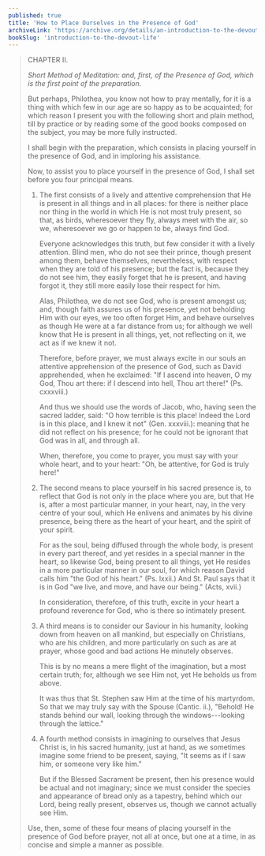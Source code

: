 ```yaml
---
published: true
title: 'How to Place Ourselves in the Presence of God'
archiveLink: 'https://archive.org/details/an-introduction-to-the-devout-life/page/49?view=theater'
bookSlug: 'introduction-to-the-devout-life'
---
```


> CHAPTER II.
>
> *Short Method of Meditation: and, first, of the Presence of God, which is the first point of the preparation.*
>
> But perhaps, Philothea, you know not how to pray mentally, for it is a thing with which few in our age are so happy as to be acquainted; for which reason I present you with the following short and plain method, till by practice or by reading some of the good books composed on the subject, you may be more fully instructed.
>
> I shall begin with the preparation, which consists in placing yourself in the presence of God, and in imploring his assistance.
>
> Now, to assist you to place yourself in the presence of God, I shall set before you four principal means.
>
> 1. The first consists of a lively and attentive comprehension that He is present in all things and in all places: for there is neither place nor thing in the world in which He is not most truly present, so that, as birds, wheresoever they fly, always meet with the air, so we, wheresoever we go or happen to be, always find God.
>
>    Everyone acknowledges this truth, but few consider it with a lively attention. Blind men, who do not see their prince, though present among them, behave themselves, nevertheless, with respect when they are told of his presence; but the fact is, because they do not see him, they easily forget that he is present, and having forgot it, they still more easily lose their respect for him.
>
>    Alas, Philothea, we do not see God, who is present amongst us; and, though faith assures us of his presence, yet not beholding Him with our eyes, we too often forget Him, and behave ourselves as though He were at a far distance from us; for although we well know that He is present in all things, yet, not reflecting on it, we act as if we knew it not.
>
>    Therefore, before prayer, we must always excite in our souls an attentive apprehension of the presence of God, such as David apprehended, when he exclaimed: "If I ascend into heaven, O my God, Thou art there: if I descend into hell, Thou art there!" (Ps. cxxxviii.)
>
>    And thus we should use the words of Jacob, who, having seen the sacred ladder, said: "O how terrible is this place! Indeed the Lord is in this place, and I knew it not" (Gen. xxxviii.): meaning that he did not reflect on his presence; for he could not be ignorant that God was in all, and through all.
>
>    When, therefore, you come to prayer, you must say with your whole heart, and to your heart: "Oh, be attentive, for God is truly here!"
>
> 2. The second means to place yourself in his sacred presence is, to reflect that God is not only in the place where you are, but that He is, after a most particular manner, in your heart, nay, in the very centre of your soul, which He enlivens and animates by his divine presence, being there as the heart of your heart, and the spirit of your spirit.
>
>    For as the soul, being diffused through the whole body, is present in every part thereof, and yet resides in a special manner in the heart, so likewise God, being present to all things, yet He resides in a more particular manner in our soul, for which reason David calls him "the God of his heart." (Ps. lxxii.) And St. Paul says that it is in God "we live, and move, and have our being." (Acts, xvii.)
>
>    In consideration, therefore, of this truth, excite in your heart a profound reverence for God, who is there so intimately present.
>
> 3. A third means is to consider our Saviour in his humanity, looking down from heaven on all mankind, but especially on Christians, who are his children, and more particularly on such as are at prayer, whose good and bad actions He minutely observes.
>
>    This is by no means a mere flight of the imagination, but a most certain truth; for, although we see Him not, yet He beholds us from above.
>
>    It was thus that St. Stephen saw Him at the time of his martyrdom. So that we may truly say with the Spouse (Cantic. ii.), "Behold! He stands behind our wall, looking through the windows---looking through the lattice."
>
> 4. A fourth method consists in imagining to ourselves that Jesus Christ is, in his sacred humanity, just at hand, as we sometimes imagine some friend to be present, saying, "It seems as if I saw him, or someone very like him."
>
>    But if the Blessed Sacrament be present, then his presence would be actual and not imaginary; since we must consider the species and appearance of bread only as a tapestry, behind which our Lord, being really present, observes us, though we cannot actually see Him.
>
> Use, then, some of these four means of placing yourself in the presence of God before prayer, not all at once, but one at a time, in as concise and simple a manner as possible.